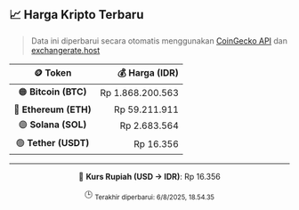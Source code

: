 

<!-- HARGA_KRIPTO -->
## 📈 Harga Kripto Terbaru

> Data ini diperbarui secara otomatis menggunakan [CoinGecko API](https://www.coingecko.com/) dan [exchangerate.host](https://exchangerate.host/)

<div align="center">

| 🪙 Token | 💰 Harga (IDR) |
|:------:|---------------:|
| 🟠 **Bitcoin (BTC)**   | Rp 1.868.200.563 |
| 🔵 **Ethereum (ETH)**  | Rp 59.211.911 |
| 🟣 **Solana (SOL)**    | Rp 2.683.564 |
| 🟢 **Tether (USDT)**   | Rp 16.356 |

---

💱 **Kurs Rupiah (USD → IDR)**: Rp 16.356

🕒 <sub>Terakhir diperbarui: 6/8/2025, 18.54.35</sub>

</div>
<!-- /HARGA_KRIPTO -->
